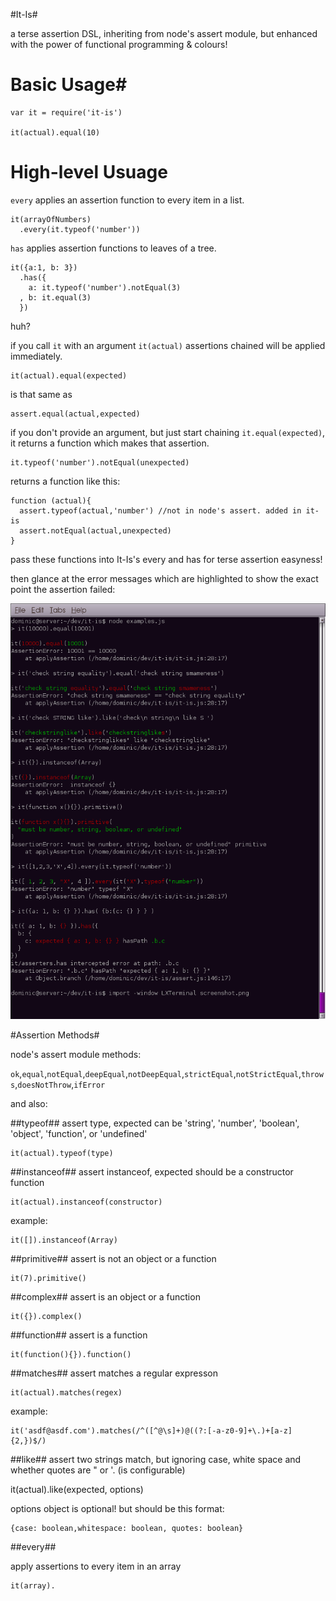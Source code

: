 
#It-Is#

a terse assertion DSL, inheriting from node's assert module, but enhanced with the power of functional programming & colours!

# Basic Usage#

    var it = require('it-is')
   
    it(actual).equal(10)

# High-level Usuage #

`every` applies an assertion function to every item in a list.

    it(arrayOfNumbers)
      .every(it.typeof('number'))
    

`has` applies assertion functions to leaves of a tree.

    it({a:1, b: 3})
      .has({
        a: it.typeof('number').notEqual(3)
      , b: it.equal(3)
      })

huh?

if you call `it` with an argument `it(actual)` assertions chained will be applied immediately.

    it(actual).equal(expected) 

is that same as 

    assert.equal(actual,expected)

if you don't provide an argument, but just start chaining `it.equal(expected)`, it returns a function which makes that assertion.

    it.typeof('number').notEqual(unexpected)
    
returns a function like this:

    function (actual){
      assert.typeof(actual,'number') //not in node's assert. added in it-is
      assert.notEqual(actual,unexpected)
    }

pass these functions into It-Is's every and has for terse assertion easyness!

then glance at the error messages which are highlighted to show the exact point the assertion failed:

<img src="https://github.com/dominictarr/it-is/raw/master/screenshot.png" border = "0"/>

#Assertion Methods#

node's assert module methods:

`ok`,`equal`,`notEqual`,`deepEqual`,`notDeepEqual`,`strictEqual`,`notStrictEqual`,`throws`,`doesNotThrow`,`ifError`

and also:

##typeof##
assert type, expected can be 'string', 'number', 'boolean', 'object', 'function', or 'undefined'

    it(actual).typeof(type)

##instanceof##
assert instanceof, expected should be a constructor function

    it(actual).instanceof(constructor) 
    
example:
    
    it([]).instanceof(Array)

##primitive##
assert is not an object or a function

    it(7).primitive()

##complex##
assert is an object or a function

    it({}).complex()
    
##function##
assert is a function


    it(function(){}).function()

##matches##
assert matches a regular expresson

    it(actual).matches(regex)
    
example:
    
    it('asdf@asdf.com').matches(/^([^@\s]+)@((?:[-a-z0-9]+\.)+[a-z]{2,})$/)

##like##
assert two strings match, but ignoring case, white space and whether quotes are " or '. (is configurable)

  it(actual).like(expected, options)

options object is optional! but should be this format:

    {case: boolean,whitespace: boolean, quotes: boolean}

##every##

apply assertions to every item in an array

    it(array).
